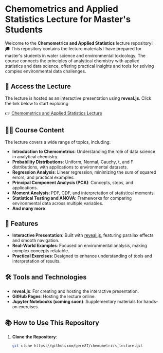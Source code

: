 # Chemometrics and Applied Statistics Lecture for Master's Students

Welcome to the **Chemometrics and Applied Statistics** lecture repository! 🎓 This repository contains the lecture materials I have prepared for master's students in water science and environmental toxicology. The course connects the principles of analytical chemistry with applied statistics and data science, offering practical insights and tools for solving complex environmental data challenges.

## 🚀 Access the Lecture
The lecture is hosted as an interactive presentation using **reveal.js**. Click the link below to start exploring:

👉 [Chemometrics and Applied Statistics Lecture](https://gere87.github.io/chemometrics_lecture)

## 🧑‍🏫 Course Content
The lecture covers a wide range of topics, including:
- **Introduction to Chemometrics**: Understanding the role of data science in analytical chemistry.
- **Probability Distributions**: Uniform, Normal, Cauchy, t, and F distributions, with applications to environmental datasets.
- **Regression Analysis**: Linear regression, minimizing the sum of squared errors, and practical examples.
- **Principal Component Analysis (PCA)**: Concepts, steps, and applications.
- **Moment Analysis**: PDF, CDF, and interpretation of statistical moments.
- **Statistical Testing and ANOVA**: Frameworks for comparing environmental data across multiple variables.
- **And many more**

## 🌟 Features
- **Interactive Presentation**: Built with [reveal.js](https://revealjs.com), featuring parallax effects and smooth navigation.
- **Real-World Examples**: Focused on environmental analysis, making complex concepts relatable.
- **Practical Exercises**: Designed to enhance understanding of tools and interpretation of results.

## 🛠️ Tools and Technologies
- **reveal.js**: For creating and hosting the interactive presentation.
- **GitHub Pages**: Hosting the lecture online.
- **Jupyter Notebooks (coming soon)**: Supplementary materials for hands-on exercises.

## 📚 How to Use This Repository
1. **Clone the Repository**:
   ```bash
   git clone https://github.com/gere87/chemometrics_lecture.git
